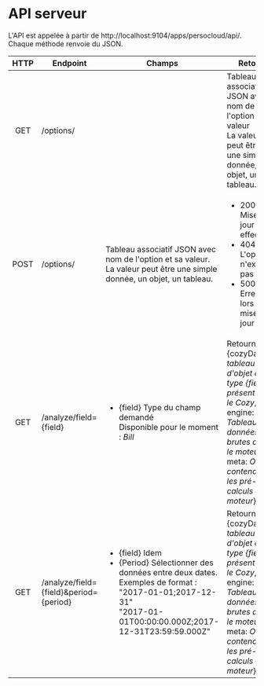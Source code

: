 # API serveur
L'API est appelée à partir de http://localhost:9104/apps/persocloud/api/. Chaque méthode renvoie du JSON.

| HTTP | Endpoint   | Champs    | Retour    |
|:----:| ------- | ------- | -------  |
| GET | /options/ |  | Tableau associatif JSON avec nom de l'option et sa valeur<br/>La valeur peut être une simple donnée, un objet, un tableau. |
| POST | /options/ | Tableau associatif JSON avec nom de l'option et sa valeur.<br/>La valeur peut être une simple donnée, un objet, un tableau. | <ul><li>200 : Mise à jour effectuée</li><li>404 : L'option n'existe pas</li><li>500 : Erreur lors de la mise à jour</li></ul>|
| GET  | /analyze/field={field}    | <ul><li>{field} Type du champ demandé<br/>Disponible pour le moment : _Bill_</li></ul> | Retourne :<br/>{cozyData: _tableau d'objet de type {field} présent dans le Cozy_, engine: { _Tableau de données brutes dans le moteur_, meta: _Objet contenant les pré-calculs du moteur_}} |
| GET  | /analyze/field={field}&period={period} | <ul><li>{field} Idem</li><li>{Period} Sélectionner des données entre deux dates.<br/>Exemples de format : <br/>"2017-01-01;2017-12-31"<br/>"2017-01-01T00:00:00.000Z;2017-12-31T23:59:59.000Z"</li></ul> | Retourne :<br/>{cozyData: _tableau d'objet de type {field} présent dans le Cozy_, engine: { _Tableau de données brutes dans le moteur_, meta: _Objet contenant les pré-calculs du moteur_}}  |